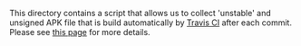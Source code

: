 This directory contains a script that allows us to collect 'unstable' and unsigned APK file that is build automatically by [Travis CI](https://travis-ci.org/mkulesh/microMathematics) after each commit. Please see [this page](https://github.com/mkulesh/microMathematics/wiki/Autobuild) for more details.

